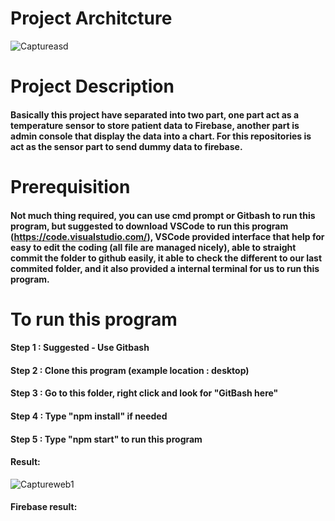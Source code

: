 # Project Architcture 
![Captureasd](https://user-images.githubusercontent.com/53253487/87952457-6daea780-cadc-11ea-8d76-fef07225e8ae.JPG)

# Project Description
#### Basically this project have separated into two part, one part act as a temperature sensor to store patient data to Firebase, another part is admin console that display the data into a chart. For this repositories is act as the sensor part to send dummy data to firebase.

# Prerequisition
#### Not much thing required, you can use cmd prompt or Gitbash to run this program, but suggested to download VSCode to run this program (https://code.visualstudio.com/), VSCode provided interface that help for easy to edit the coding (all file are managed nicely), able to straight commit the folder to github easily, it able to check the different to our last commited folder, and it also provided a internal terminal for us to run this program.

# To run this program
#### Step 1 : Suggested - Use Gitbash
#### Step 2 : Clone this program (example location : desktop)
#### Step 3 : Go to this folder, right click and look for "GitBash here"
#### Step 4 : Type "npm install" if needed
#### Step 5 : Type "npm start" to run this program

#### Result:
![Captureweb1](https://user-images.githubusercontent.com/53253487/88246779-238d1800-ccce-11ea-8500-714cd1dd83b3.JPG)

#### Firebase result:

